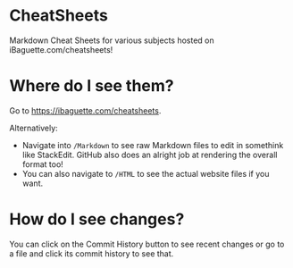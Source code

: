 # CheatSheets
Markdown Cheat Sheets for various subjects hosted on iBaguette.com/cheatsheets!

# Where do I see them?
Go to https://ibaguette.com/cheatsheets.

Alternatively:
- Navigate into `/Markdown` to see raw Markdown files to edit in somethink like StackEdit. GitHub also does an alright job at rendering the overall format too!
- You can also navigate to `/HTML` to see the actual website files if you want.

# How do I see changes?
You can click on the Commit History button to see recent changes or go to a file and click its commit history to see that.
